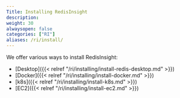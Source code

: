 ```yaml
---
Title: Installing RedisInsight
description:
weight: 30
alwaysopen: false
categories: ["RI"]
aliases: /ri/install/
---
```

We offer various ways to install RedisInsight:

- [Desktop]({{< relref "/ri/installing/install-redis-desktop.md" >}})
- [Docker]({{< relref "/ri/installing/install-docker.md" >}})
- [k8s]({{< relref "/ri/installing/install-k8s.md" >}})
- [EC2]({{< relref "/ri/installing/install-ec2.md" >}})

